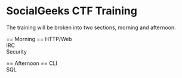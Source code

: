 SocialGeeks CTF Training
========

The training will be broken into two sections, morning and afternoon.  

== Morning ==
HTTP/Web  
IRC  
Security 

== Afternoon == 
CLI  
SQL  
